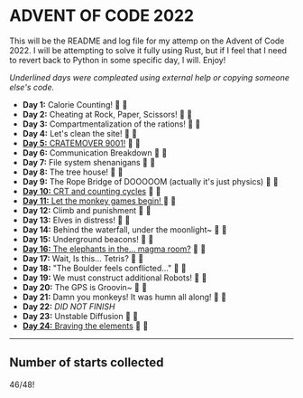 # ADVENT OF CODE 2022

This will be the README and log file for my attemp on the Advent of Code 2022. I will be attempting to solve it fully using Rust, but if I feel that I need to revert back to Python in some specific day, I will. Enjoy!

*Underlined days were compleated using external help or copying someone else's code.*

* **Day 1:** Calorie Counting! :star2: :star2:
* **Day 2:** Cheating at Rock, Paper, Scissors! :star2: :star2:
* **Day 3:** Compartmentalization of the rations! :star2: :star2:
* **Day 4:** Let's clean the site! :star2: :star2:
* <ins>**Day 5:** CRATEMOVER 9001!</ins> :star2: :star2:
* **Day 6:** Communication Breakdown :star2: :star2:
* **Day 7:** File system shenanigans :star2: :star2:
* **Day 8:** The tree house! :star2: :star2:
* **Day 9:** The Rope Bridge of DOOOOOM (actually it's just physics) :star2: :star2:
* <ins>**Day 10:** CRT and counting cycles</ins> :star2: :star2:
* <ins>**Day 11:** Let the monkey games begin! </ins> :star2: :star2:
* **Day 12:** Climb and punishment :star2: :star2:
* **Day 13:** Elves in distress! :star2: :star2:
* **Day 14:** Behind the waterfall, under the moonlight~ :star2: :star2:
* **Day 15:** Underground beacons! :star2: :star2:
* <ins>**Day 16:** The elephants in the... magma room?</ins> :star2: :star2:
* **Day 17:** Wait, Is this... Tetris? :star2: :star2:
* **Day 18:** "The Boulder feels conflicted..." :star2: :star2:
* **Day 19:** We must construct additional Robots! :star2: :star2:
* **Day 20:** The GPS is Groovin~ :star2: :star2:
* **Day 21:** Damn you monkeys! It was humn all along! :star2: :star2:
* **Day 22:** *DID NOT FINISH*
* **Day 23:** Unstable Diffusion :star2: :star2:
* <ins>**Day 24:** Braving the elements</ins> :star2: :star2:

***

## Number of starts collected

46/48!
